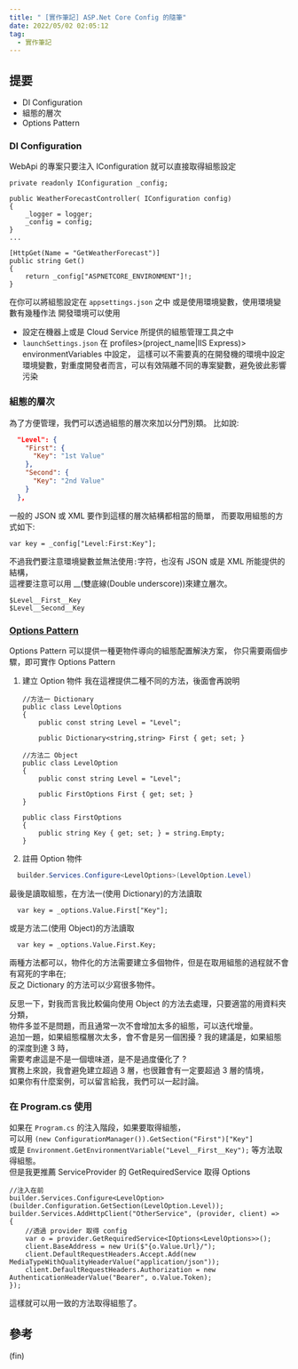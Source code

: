 ```yaml
---
title: " [實作筆記] ASP.Net Core Config 的隨筆"
date: 2022/05/02 02:05:12
tag:
  - 實作筆記
---
```


## 提要

- DI Configuration
- 組態的層次
- Options Pattern

### DI Configuration

WebApi 的專案只要注入 IConfiguration 就可以直接取得組態設定

```csharp=
private readonly IConfiguration _config;

public WeatherForecastController( IConfiguration config)
{
    _logger = logger;
    _config = config;
}
...

[HttpGet(Name = "GetWeatherForecast")]
public string Get()
{
    return _config["ASPNETCORE_ENVIRONMENT"]!;
}
```

在你可以將組態設定在 `appsettings.json` 之中
或是使用環境變數，使用環境變數有幾種作法
開發環境可以使用

- 設定在機器上或是 Cloud Service 所提供的組態管理工具之中
- `launchSettings.json` 在 profiles>(project_name|IIS Express)> environmentVariables 中設定，
  這樣可以不需要真的在開發機的環境中設定環境變數，對重度開發者而言，可以有效隔離不同的專案變數，避免彼此影響污染

### 組態的層次

為了方便管理，我們可以透過組態的層次來加以分門別類。
比如說:

```json
  "Level": {
    "First": {
      "Key": "1st Value"
    },
    "Second": {
      "Key": "2nd Value"
    }
  },
```

一般的 JSON 或 XML 要作到這樣的層次結構都相當的簡單，
而要取用組態的方式如下:

```csharp=
var key = _config["Level:First:Key"];
```

不過我們要注意環境變數並無法使用`:`字符，也沒有 JSON 或是 XML 所能提供的結構，  
這裡要注意可以用 \_\_(雙底線(Double underscore))來建立層次。

```text
$Level__First__Key
$Level__Second__Key
```

### [Options Pattern](https://docs.microsoft.com/zh-tw/aspnet/core/fundamentals/configuration/options?view=aspnetcore-6.0)

Options Pattern 可以提供一種更物件導向的組態配置解決方案，
你只需要兩個步驟，即可實作 Options Pattern

1. 建立 Option 物件
   我在這裡提供二種不同的方法，後面會再說明

   ```csharp=
   //方法一 Dictionary
   public class LevelOptions
   {
       public const string Level = "Level";

       public Dictionary<string,string> First { get; set; }
   ```

   ```csharp=
   //方法二 Object
   public class LevelOption
   {
       public const string Level = "Level";

       public FirstOptions First { get; set; }
   }

   public class FirstOptions
   {
       public string Key { get; set; } = string.Empty;
   }
   ```

2. 註冊 Option 物件

```csharp
  builder.Services.Configure<LevelOptions>(LevelOption.Level)
```

最後是讀取組態，在方法一(使用 Dictionary)的方法讀取

```csharp=
  var key = _options.Value.First["Key"];
```

或是方法二(使用 Object)的方法讀取

```csharp=
  var key = _options.Value.First.Key;
```

兩種方法都可以，物件化的方法需要建立多個物件，但是在取用組態的過程就不會有寫死的字串在;  
反之 Dictionary 的方法可以少寫很多物件。

反思一下，對我而言我比較偏向使用 Object 的方法去處理，只要適當的用資料夾分類，  
物件多並不是問題，而且通常一次不會增加太多的組態，可以迭代增量。  
追加一題，如果組態檔層次太多，會不會是另一個困擾 ? 我的建議是，如果組態的深度到達 3 時，  
需要考慮這是不是一個壞味道，是不是過度優化了 ?  
實務上來說，我會避免建立超過 3 層，也很難會有一定要超過 3 層的情境，  
如果你有什麼案例，可以留言給我，我們可以一起討論。

### 在 Program.cs 使用

如果在 `Program.cs` 的注入階段，如果要取得組態，  
可以用
`(new ConfigurationManager()).GetSection("First")["Key"]`  
或是 `Environment.GetEnvironmentVariable("Level__First__Key");` 等方法取得組態。  
但是我更推薦 ServiceProvider 的 GetRequiredService 取得 Options

```csharp=
//注入在前
builder.Services.Configure<LevelOption>(builder.Configuration.GetSection(LevelOption.Level));
builder.Services.AddHttpClient("OtherService", (provider, client) =>
{
    //透過 provider 取得 config
    var o = provider.GetRequiredService<IOptions<LevelOptions>>();
    client.BaseAddress = new Uri($"{o.Value.Url}/");
    client.DefaultRequestHeaders.Accept.Add(new MediaTypeWithQualityHeaderValue("application/json"));
    client.DefaultRequestHeaders.Authorization = new AuthenticationHeaderValue("Bearer", o.Value.Token);
});
```

這樣就可以用一致的方法取得組態了。

## 參考

(fin)
